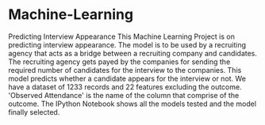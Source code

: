 # Machine-Learning
Predicting Interview Appearance
This Machine Learning Project is on predicting interview appearance.
The model is to be used by a recruiting agency that acts as a bridge between a recruiting company and candidates.
The recruiting agency gets payed by the companies for sending the required number of candidates for the interview to the companies.
This model predicts whether a candidate appears for the interview or not.
We have a dataset of 1233 records and 22 features excluding the outcome.
'Observed Attendance' is the name of the column that comprise of the outcome.
The IPython Notebook shows all the models tested and the model finally selected.  
